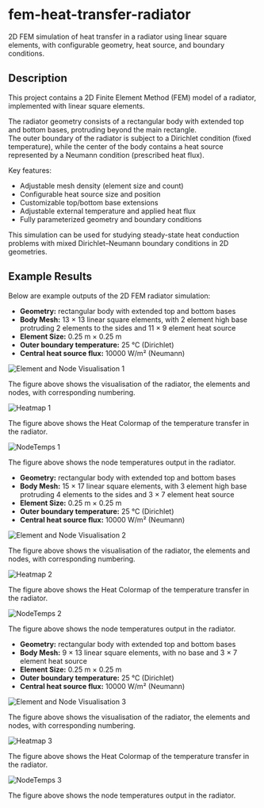 # fem-heat-transfer-radiator
2D FEM simulation of heat transfer in a radiator using linear square elements, with configurable geometry, heat source, and boundary conditions.

## Description
This project contains a 2D Finite Element Method (FEM) model of a radiator, implemented with linear square elements.

The radiator geometry consists of a rectangular body with extended top and bottom bases, protruding beyond the main rectangle.  
The outer boundary of the radiator is subject to a Dirichlet condition (fixed temperature), while the center of the body contains a heat source represented by a Neumann condition (prescribed heat flux).

Key features:
- Adjustable mesh density (element size and count)
- Configurable heat source size and position
- Customizable top/bottom base extensions
- Adjustable external temperature and applied heat flux
- Fully parameterized geometry and boundary conditions

This simulation can be used for studying steady-state heat conduction problems with mixed Dirichlet–Neumann boundary conditions in 2D geometries.

## Example Results

Below are example outputs of the 2D FEM radiator simulation:

- **Geometry:** rectangular body with extended top and bottom bases  
- **Body Mesh:** 13 × 13 linear square elements, with 2 element high base protruding 2 elements to the sides and 11 × 9 element heat source
- **Element Size:** 0.25 m × 0.25 m
- **Outer boundary temperature:** 25 °C (Dirichlet)  
- **Central heat source flux:** 10000 W/m² (Neumann)  

![Element and Node Visualisation 1](images/ElementList_NodeList_Visual_1.png)

The figure above shows the visualisation of the radiator, the elements and nodes, with corresponding numbering.

![Heatmap 1](images/Heat_Colormap_1.png)

The figure above shows the Heat Colormap of the temperature transfer in the radiator.

![NodeTemps 1](images/NodeTemps_1.png)

The figure above shows the node temperatures output in the radiator.

- **Geometry:** rectangular body with extended top and bottom bases  
- **Body Mesh:** 15 × 17 linear square elements, with 3 element high base protruding 4 elements to the sides and 3 × 7 element heat source
- **Element Size:** 0.25 m × 0.25 m
- **Outer boundary temperature:** 25 °C (Dirichlet)  
- **Central heat source flux:** 10000 W/m² (Neumann)  

![Element and Node Visualisation 2](images/ElementList_NodeList_Visual_2.png)

The figure above shows the visualisation of the radiator, the elements and nodes, with corresponding numbering.

![Heatmap 2](images/Heat_Colormap_2.png)

The figure above shows the Heat Colormap of the temperature transfer in the radiator.

![NodeTemps 2](images/NodeTemps_2.png)

The figure above shows the node temperatures output in the radiator.

- **Geometry:** rectangular body with extended top and bottom bases  
- **Body Mesh:** 9 × 13 linear square elements, with no base and 3 × 7 element heat source
- **Element Size:** 0.25 m × 0.25 m
- **Outer boundary temperature:** 25 °C (Dirichlet)  
- **Central heat source flux:** 10000 W/m² (Neumann)  

![Element and Node Visualisation 3](images/ElementList_NodeList_Visual_3.png)

The figure above shows the visualisation of the radiator, the elements and nodes, with corresponding numbering.

![Heatmap 3](images/Heat_Colormap_3.png)

The figure above shows the Heat Colormap of the temperature transfer in the radiator.

![NodeTemps 3](images/NodeTemps_3.png)

The figure above shows the node temperatures output in the radiator.

